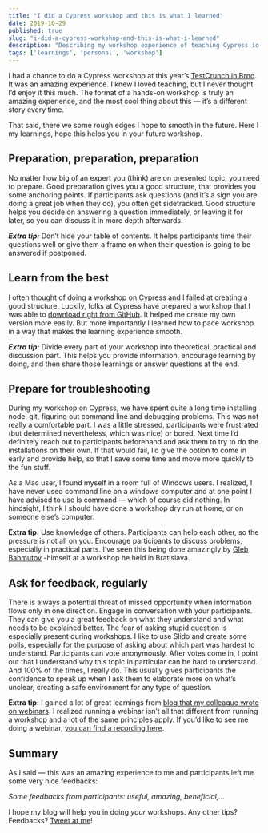 ```yaml
---
title: "I did a Cypress workshop and this is what I learned"
date: 2019-10-29
published: true
slug: "i-did-a-cypress-workshop-and-this-is-what-i-learned"
description: "Describing my workshop experience of teaching Cypress.io on conference in Brno."
tags: ['learnings', 'personal', 'workshop']
---
```

I had a chance to do a Cypress workshop at this year’s [TestCrunch in Brno](https://www.testcrunch.cz/2019/prednaska/5). It was an amazing experience. I knew I loved teaching, but I never thought I’d enjoy it this much. The format of a hands-on workshop is truly an amazing experience, and the most cool thing about this — it’s a different story every time.

That said, there we some rough edges I hope to smooth in the future. Here I my learnings, hope this helps you in your future workshop.

## Preparation, preparation, preparation

No matter how big of an expert you (think) are on presented topic, you need to prepare. Good preparation gives you a good structure, that provides you some anchoring points. If participants ask questions (and it’s a sign you are doing a great job when they do), you often get sidetracked. Good structure helps you decide on answering a question immediately, or leaving it for later, so you can discuss it in more depth afterwards.

***Extra tip:*** Don’t hide your table of contents. It helps participants time their questions well or give them a frame on when their question is going to be answered if postponed.

## Learn from the best

I often thought of doing a workshop on Cypress and I failed at creating a good structure. Luckily, folks at Cypress have prepared a workshop that I was able to [download right from GitHub](https://github.com/cypress-io/testing-workshop-cypress). It helped me create my own version more easily. But more importantly I learned how to pace workshop in a way that makes the learning experience smooth.

***Extra tip:*** Divide every part of your workshop into theoretical, practical and discussion part. This helps you provide information, encourage learning by doing, and then share those learnings or answer questions at the end.

## Prepare for troubleshooting

During my workshop on Cypress, we have spent quite a long time installing node, git, figuring out command line and debugging problems. This was not really a comfortable part. I was a little stressed, participants were frustrated (but determined nevertheless, which was nice) or bored. Next time I’d definitely reach out to participants beforehand and ask them to try to do the installations on their own. If that would fail, I’d give the option to come in early and provide help, so that I save some time and move more quickly to the fun stuff.

As a Mac user, I found myself in a room full of Windows users. I realized, I have never used command line on a windows computer and at one point I have advised to use ls command — which of course did nothing. In hindsight, I think I should have done a workshop dry run at home, or on someone else’s computer.

**Extra tip:** Use knowledge of others. Participants can help each other, so the pressure is not all on you. Encourage participants to discuss problems, especially in practical parts. I’ve seen this being done amazingly by [Gleb Bahmutov](https://twitter.com/bahmutov) -himself at a workshop he held in Bratislava.

## Ask for feedback, regularly

There is always a potential threat of missed opportunity when information flows only in one direction. Engage in conversation with your participants. They can give you a great feedback on what they understand and what needs to be explained better. The fear of asking stupid question is especially present during workshops. I like to use Slido and create some polls, especially for the purpose of asking about which part was hardest to understand. Participants can vote anonymously. After votes come in, I point out that I understand why this topic in particular can be hard to understand. And 100% of the times, I really do. This usually gives participants the confidence to speak up when I ask them to elaborate more on what’s unclear, creating a safe environment for any type of question.

**Extra tip:** I gained a lot of great learnings from [blog that my colleague wrote on webinars](https://blog.sli.do/9-tips-engaging-webinars/). I realized running a webinar isn’t all that different from running a workshop and a lot of the same principles apply. If you’d like to see me doing a webinar, [you can find a recording here](https://www.cypress.io/blog/2019/08/16/webcast-recording-from-zero-to-hero-with-cypress/).

## Summary

As I said — this was an amazing experience to me and participants left me some very nice feedbacks:

<v-img alt="Some feedbacks from participants: useful, amazing, beneficial" src="1.png"></v-img>
*Some feedbacks from participants: useful, amazing, beneficial,...*

I hope my blog will help you in doing *your* workshops. Any other tips? Feedbacks? [Tweet at me](https://twitter.com/filip_hric)!
